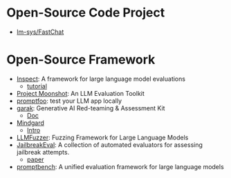 # Open-Source Code Project
- [lm-sys/FastChat](https://github.com/lm-sys/FastChat)


# Open-Source Framework
- [Inspect](https://github.com/UKGovernmentBEIS/inspect_ai): A framework for large language model evaluations
  - [tutorial](https://inspect.ai-safety-institute.org.uk/tutorial.html)
- [Project Moonshot](https://aiverifyfoundation.sg/project-moonshot/): An LLM Evaluation Toolkit
- [promptfoo](https://github.com/promptfoo/promptfoo): test your LLM app locally
- [garak](https://github.com/leondz/garak): Generative AI Red-teaming & Assessment Kit
  - [Doc](https://docs.garak.ai/garak)
- [Mindgard](https://github.com/Mindgard/cli)
  - [Intro](https://mindgard.ai/ai-security-platform)
- [LLMFuzzer](https://github.com/mnns/LLMFuzzer/tree/main): Fuzzing Framework for Large Language Models
- [JailbreakEval](https://github.com/ThuCCSLab/JailbreakEval): A collection of automated evaluators for assessing jailbreak attempts.
  - [paper](https://arxiv.org/pdf/2406.09321v1)
- [promptbench](https://github.com/microsoft/promptbench/tree/main): A unified evaluation framework for large language models
